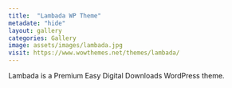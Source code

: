 ```yaml
---
title:  "Lambada WP Theme"
metadate: "hide"
layout: gallery
categories: Gallery
image: assets/images/lambada.jpg
visit: https://www.wowthemes.net/themes/lambada/
---
```

Lambada is a Premium Easy Digital Downloads WordPress theme.